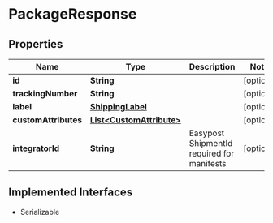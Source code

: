 

# PackageResponse


## Properties

| Name | Type | Description | Notes |
|------------ | ------------- | ------------- | -------------|
|**id** | **String** |  |  [optional] |
|**trackingNumber** | **String** |  |  [optional] |
|**label** | [**ShippingLabel**](ShippingLabel.md) |  |  [optional] |
|**customAttributes** | [**List&lt;CustomAttribute&gt;**](CustomAttribute.md) |  |  [optional] |
|**integratorId** | **String** | Easypost ShipmentId required for manifests |  [optional] |


## Implemented Interfaces

* Serializable


